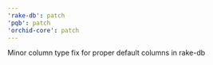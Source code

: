 ```yaml
---
'rake-db': patch
'pqb': patch
'orchid-core': patch
---
```


Minor column type fix for proper default columns in rake-db
